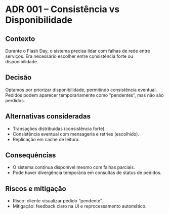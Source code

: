 # ADR 001 – Consistência vs Disponibilidade

## Contexto
Durante o Flash Day, o sistema precisa lidar com falhas de rede entre serviços. Era necessário escolher entre consistência forte ou disponibilidade.

## Decisão
Optamos por priorizar disponibilidade, permitindo consistência eventual.  
Pedidos podem aparecer temporariamente como “pendentes”, mas não são perdidos.

## Alternativas consideradas
- Transações distribuídas (consistência forte).  
- Consistência eventual com mensageria e retries (escolhido).  
- Replicação em cache de leitura.

## Consequências
- O sistema continua disponível mesmo com falhas parciais.
- Pode haver divergência temporária em consultas de status de pedidos.

## Riscos e mitigação
- Risco: cliente visualizar pedido “pendente”.  
- Mitigação: feedback claro na UI e reprocessamento automático.
